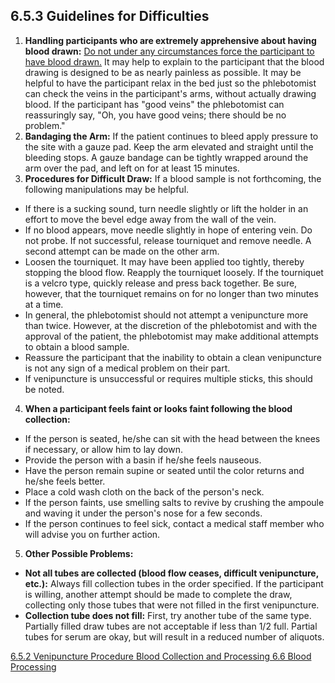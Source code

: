 ## 6.5.3 Guidelines for Difficulties

1. **Handling participants who are extremely apprehensive about having blood drawn:**  <u>Do not under any circumstances force the participant to have blood drawn.</u>  It may help to explain to the participant that the blood drawing is designed to be as nearly painless as possible.  It may be helpful to have the participant relax in the bed just so the phlebotomist can check the veins in the participant's arms, without actually drawing blood.  If the participant has "good veins" the phlebotomist can reassuringly say, "Oh, you have good veins; there should be no problem."
2. **Bandaging the Arm:**  If the patient continues to bleed apply pressure to the site with a gauze pad.  Keep the arm elevated and straight until the bleeding stops.  A gauze bandage can be tightly wrapped around the arm over the pad, and left on for at least 15 minutes.
3. **Procedures for Difficult Draw:** If a blood sample is not forthcoming, the following manipulations may be helpful.
 * If there is a sucking sound, turn needle slightly or lift the holder in an effort to move the bevel edge away from the wall of the vein.
 * If no blood appears, move needle slightly in hope of entering vein.  Do not probe.  If not successful, release tourniquet and remove needle.  A second attempt can be made on the other arm.
 * Loosen the tourniquet.  It may have been applied too tightly, thereby stopping the blood flow.  Reapply the tourniquet loosely.  If the tourniquet is a velcro type, quickly release and press back together.  Be sure, however, that the tourniquet remains on for no longer than two minutes at a time.
 * In general, the phlebotomist should not attempt a venipuncture more than twice.  However, at the discretion of the phlebotomist and with the approval of the   patient, the phlebotomist may make additional attempts to obtain a blood sample.
 * Reassure the participant that the inability to obtain a clean venipuncture is not any sign of a medical problem on their part.
 * If venipuncture is unsuccessful or requires multiple sticks, this should be noted.
4. **When a participant feels faint or looks faint following the blood collection:**
 * If the person is seated, he/she can sit with the head between the knees if necessary, or allow him to lay down.
 * Provide the person with a basin if he/she feels nauseous.
 * Have the person remain supine or seated until the color returns and he/she feels better.
 * Place a cold wash cloth on the back of the person's neck.
 * If the person faints, use smelling salts to revive by crushing the ampoule and waving it under the person's nose for a few seconds.
 * If the person continues to feel sick, contact a medical staff member who will advise you on further action.
5. **Other Possible Problems:**
 * **Not all tubes are collected (blood flow ceases, difficult venipuncture, etc.):** Always fill collection tubes in the order specified.  If the participant is willing, another attempt should be made to complete the draw, collecting only those tubes that were not filled in the first venipuncture.
 * **Collection tube does not fill:** First, try another tube of the same type.  Partially filled draw tubes are not acceptable if less than 1/2 full.  Partial tubes for serum are okay, but will result in a reduced number of aliquots.


<div class="center">
<div class="btn-group">
  <a href=":pages_path:/manuals/blood-collection-processing/6-05-02-venipuncture-procedure.md" class="btn btn-default">
    <span class="glyphicon glyphicon-chevron-left"></span>
    6.5.2 Venipuncture Procedure
  </a>

  <a href=":pages_path:/manuals/blood-collection-processing" class="btn btn-default">
    <span class="glyphicon glyphicon-chevron-up"></span>
    Blood Collection and Processing
  </a>

  <a href=":pages_path:/manuals/blood-collection-processing/6-06-01-overview.md" class="btn btn-success">
    6.6 Blood Processing
    <span class="glyphicon glyphicon-chevron-right"></span>
  </a>
</div>
</div>

